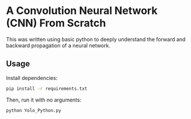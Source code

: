 # A Convolution Neural Network (CNN) From Scratch
This was written using basic python to deeply understand the forward and backward propagation of a neural network.

## Usage

Install dependencies:

```bash
pip install -r requirements.txt
```

Then, run it with no arguments:

```bash
python Yolo_Python.py
```

